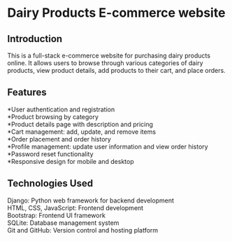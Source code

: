 # Dairy Products E-commerce website
## Introduction
This is a full-stack e-commerce website for purchasing dairy products online. It allows users to browse through various categories of dairy products, view product details, add products to their cart, and place orders.

## Features
*User authentication and registration <br>
*Product browsing by category<br>
*Product details page with description and pricing<br>
*Cart management: add, update, and remove items<br>
*Order placement and order history<br>
*Profile management: update user information and view order history<br>
*Password reset functionality<br>
*Responsive design for mobile and desktop<br>

## Technologies Used
Django: Python web framework for backend development<br>
HTML, CSS, JavaScript: Frontend development<br>
Bootstrap: Frontend UI framework<br>
SQLite: Database management system<br>
Git and GitHub: Version control and hosting platform<br>
